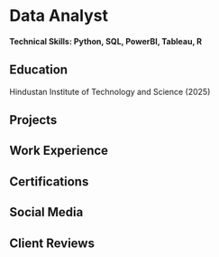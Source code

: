# Data Analyst

#### Technical Skills: Python, SQL, PowerBI, Tableau, R

## Education
Hindustan Institute of Technology and Science  (2025)

## Projects

## Work Experience

## Certifications 

## Social Media 

## Client Reviews

